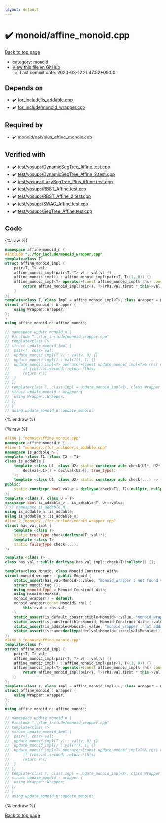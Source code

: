 ```yaml
---
layout: default
---
```


<!-- mathjax config similar to math.stackexchange -->
<script type="text/javascript" async
  src="https://cdnjs.cloudflare.com/ajax/libs/mathjax/2.7.5/MathJax.js?config=TeX-MML-AM_CHTML">
</script>
<script type="text/x-mathjax-config">
  MathJax.Hub.Config({
    TeX: { equationNumbers: { autoNumber: "AMS" }},
    tex2jax: {
      inlineMath: [ ['$','$'] ],
      processEscapes: true
    },
    "HTML-CSS": { matchFontHeight: false },
    displayAlign: "left",
    displayIndent: "2em"
  });
</script>

<script type="text/javascript" src="https://cdnjs.cloudflare.com/ajax/libs/jquery/3.4.1/jquery.min.js"></script>
<script src="https://cdn.jsdelivr.net/npm/jquery-balloon-js@1.1.2/jquery.balloon.min.js" integrity="sha256-ZEYs9VrgAeNuPvs15E39OsyOJaIkXEEt10fzxJ20+2I=" crossorigin="anonymous"></script>
<script type="text/javascript" src="../../assets/js/copy-button.js"></script>
<link rel="stylesheet" href="../../assets/css/copy-button.css" />


# :heavy_check_mark: monoid/affine_monoid.cpp

<a href="../../index.html">Back to top page</a>

* category: <a href="../../index.html#c3437aaac8e99d51d51e80f390e49b05">monoid</a>
* <a href="{{ site.github.repository_url }}/blob/master/monoid/affine_monoid.cpp">View this file on GitHub</a>
    - Last commit date: 2020-03-12 21:47:52+09:00




## Depends on

* :heavy_check_mark: <a href="../for_include/is_addable.cpp.html">for_include/is_addable.cpp</a>
* :heavy_check_mark: <a href="../for_include/monoid_wrapper.cpp.html">for_include/monoid_wrapper.cpp</a>


## Required by

* :heavy_check_mark: <a href="pair/plus_affine_monoid.cpp.html">monoid/pair/plus_affine_monoid.cpp</a>


## Verified with

* :heavy_check_mark: <a href="../../verify/test/yosupo/DynamicSegTree_Affine.test.cpp.html">test/yosupo/DynamicSegTree_Affine.test.cpp</a>
* :heavy_check_mark: <a href="../../verify/test/yosupo/DynamicSegTree_Affine_2.test.cpp.html">test/yosupo/DynamicSegTree_Affine_2.test.cpp</a>
* :heavy_check_mark: <a href="../../verify/test/yosupo/LazySegTree_Plus_Affine.test.cpp.html">test/yosupo/LazySegTree_Plus_Affine.test.cpp</a>
* :heavy_check_mark: <a href="../../verify/test/yosupo/RBST_Affine.test.cpp.html">test/yosupo/RBST_Affine.test.cpp</a>
* :heavy_check_mark: <a href="../../verify/test/yosupo/RBST_Affine_2.test.cpp.html">test/yosupo/RBST_Affine_2.test.cpp</a>
* :heavy_check_mark: <a href="../../verify/test/yosupo/SWAG_Affine.test.cpp.html">test/yosupo/SWAG_Affine.test.cpp</a>
* :heavy_check_mark: <a href="../../verify/test/yosupo/SegTree_Affine.test.cpp.html">test/yosupo/SegTree_Affine.test.cpp</a>


## Code

<a id="unbundled"></a>
{% raw %}
```cpp
namespace affine_monoid_n {
#include "../for_include/monoid_wrapper.cpp"
template<class T>
struct affine_monoid_impl {
	pair<T, T> val;
	affine_monoid_impl(pair<T, T> v) : val(v) {}
	affine_monoid_impl() : affine_monoid_impl(pair<T, T>(1, 0)) {}
	affine_monoid_impl<T> operator+(const affine_monoid_impl& rhs) const {
		return affine_monoid_impl(pair<T, T>(rhs.val.first * this->val.first, rhs.val.first * this->val.second + rhs.val.second));
	}
};
template<class T, class Impl = affine_monoid_impl<T>, class Wrapper = monoid_wrapper<Impl, pair<T, T>>>
struct affine_monoid : Wrapper {
	using Wrapper::Wrapper;
};
}
using affine_monoid_n::affine_monoid;

// namespace update_monoid_n {
// #include "../for_include/monoid_wrapper.cpp"
// template<class T>
// struct update_monoid_impl {
// 	pair<T, char> val;
// 	update_monoid_impl(T v) : val(v, 0) {}
// 	update_monoid_impl() : val(T(), 1) {}
// 	update_monoid_impl<T> operator+(const update_monoid_impl<T>& rhs) const {
// 		if (rhs.val.second) return *this;
// 		return rhs;
// 	}
// };
// template<class T, class Impl = update_monoid_impl<T>, class Wrapper = monoid_wrapper<Impl, T>>
// struct update_monoid : Wrapper {
// 	using Wrapper::Wrapper;
// };
// }
// using update_monoid_n::update_monoid;
```
{% endraw %}

<a id="bundled"></a>
{% raw %}
```cpp
#line 1 "monoid/affine_monoid.cpp"
namespace affine_monoid_n {
#line 1 "monoid/../for_include/is_addable.cpp"
namespace is_addable_n {
template <class T1, class T2 = T1>
class is_addable {
	template <class U1, class U2> static constexpr auto check(U1*, U2*) -> decltype(
		declval<U1>() + declval<U2>(), true_type()
	);
	template <class U1, class U2> static constexpr auto check(...) -> false_type;
public:
	static constexpr bool value = decltype(check<T1, T2>(nullptr, nullptr))::value;
};
template <class T, class U = T>
constexpr bool is_addable_v = is_addable<T, U>::value;
} // namespace is_addable_n
using is_addable_n::is_addable;
using is_addable_n::is_addable_v;
#line 2 "monoid/../for_include/monoid_wrapper.cpp"
struct has_val_impl {
	template <class T>
	static true_type check(decltype(T::val)*);
	template <class T>
	static false_type check(...);
};

template <class T>
class has_val : public decltype(has_val_impl::check<T>(nullptr)) {};

template<class Monoid, class Monoid_Construct_With>
struct monoid_wrapper : public Monoid {
	static_assert(has_val<Monoid>::value, "monoid_wrapper : not found val.");
	struct monoid_tag {};
	using monoid_type = Monoid_Construct_With;
	using Monoid::Monoid;
	monoid_wrapper() = default;
	monoid_wrapper(const Monoid& rhs) {
		this->val = rhs.val;
	}
	static_assert(is_default_constructible<Monoid>::value, "monoid_wrapper : cannot construct(defalut).");
	static_assert(is_constructible<Monoid, Monoid_Construct_With>::value, "monoid_wrapper : cannot construct(Monoid_Construct_With).");
	static_assert(is_addable<Monoid>::value, "monoid_wrapper : not addable (Monoid_Construct_With).");
	static_assert(is_same<decltype(declval<Monoid>()+declval<Monoid>()), Monoid>::value, "monoid_wrapper : cannot +");
};
#line 3 "monoid/affine_monoid.cpp"
template<class T>
struct affine_monoid_impl {
	pair<T, T> val;
	affine_monoid_impl(pair<T, T> v) : val(v) {}
	affine_monoid_impl() : affine_monoid_impl(pair<T, T>(1, 0)) {}
	affine_monoid_impl<T> operator+(const affine_monoid_impl& rhs) const {
		return affine_monoid_impl(pair<T, T>(rhs.val.first * this->val.first, rhs.val.first * this->val.second + rhs.val.second));
	}
};
template<class T, class Impl = affine_monoid_impl<T>, class Wrapper = monoid_wrapper<Impl, pair<T, T>>>
struct affine_monoid : Wrapper {
	using Wrapper::Wrapper;
};
}
using affine_monoid_n::affine_monoid;

// namespace update_monoid_n {
// #include "../for_include/monoid_wrapper.cpp"
// template<class T>
// struct update_monoid_impl {
// 	pair<T, char> val;
// 	update_monoid_impl(T v) : val(v, 0) {}
// 	update_monoid_impl() : val(T(), 1) {}
// 	update_monoid_impl<T> operator+(const update_monoid_impl<T>& rhs) const {
// 		if (rhs.val.second) return *this;
// 		return rhs;
// 	}
// };
// template<class T, class Impl = update_monoid_impl<T>, class Wrapper = monoid_wrapper<Impl, T>>
// struct update_monoid : Wrapper {
// 	using Wrapper::Wrapper;
// };
// }
// using update_monoid_n::update_monoid;

```
{% endraw %}

<a href="../../index.html">Back to top page</a>

